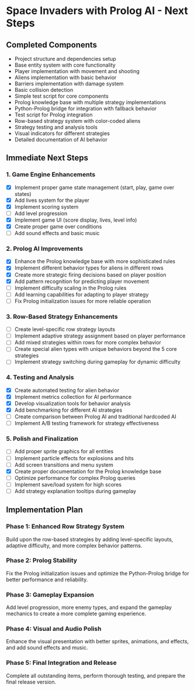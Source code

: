 # Space Invaders with Prolog AI - Next Steps

## Completed Components
- Project structure and dependencies setup
- Base entity system with core functionality
- Player implementation with movement and shooting
- Aliens implementation with basic behavior
- Barriers implementation with damage system
- Basic collision detection
- Simple test script for core components
- Prolog knowledge base with multiple strategy implementations
- Python-Prolog bridge for integration with fallback behavior
- Test script for Prolog integration
- Row-based strategy system with color-coded aliens
- Strategy testing and analysis tools
- Visual indicators for different strategies
- Detailed documentation of AI behavior

## Immediate Next Steps

### 1. Game Engine Enhancements
- [x] Implement proper game state management (start, play, game over states)
- [x] Add lives system for the player
- [x] Implement scoring system
- [ ] Add level progression
- [x] Implement game UI (score display, lives, level info)
- [x] Create proper game over conditions
- [ ] Add sound effects and basic music

### 2. Prolog AI Improvements
- [x] Enhance the Prolog knowledge base with more sophisticated rules
- [x] Implement different behavior types for aliens in different rows
- [x] Create more strategic firing decisions based on player position
- [x] Add pattern recognition for predicting player movement
- [ ] Implement difficulty scaling in the Prolog rules
- [ ] Add learning capabilities for adapting to player strategy
- [ ] Fix Prolog initialization issues for more reliable operation

### 3. Row-Based Strategy Enhancements
- [ ] Create level-specific row strategy layouts
- [ ] Implement adaptive strategy assignment based on player performance
- [ ] Add mixed strategies within rows for more complex behavior
- [ ] Create special alien types with unique behaviors beyond the 5 core strategies
- [ ] Implement strategy switching during gameplay for dynamic difficulty

### 4. Testing and Analysis
- [x] Create automated testing for alien behavior
- [x] Implement metrics collection for AI performance
- [x] Develop visualization tools for behavior analysis
- [x] Add benchmarking for different AI strategies
- [ ] Create comparison between Prolog AI and traditional hardcoded AI
- [ ] Implement A/B testing framework for strategy effectiveness

### 5. Polish and Finalization
- [ ] Add proper sprite graphics for all entities
- [ ] Implement particle effects for explosions and hits
- [ ] Add screen transitions and menu system
- [x] Create proper documentation for the Prolog knowledge base
- [ ] Optimize performance for complex Prolog queries
- [ ] Implement save/load system for high scores
- [ ] Add strategy explanation tooltips during gameplay

## Implementation Plan

### Phase 1: Enhanced Row Strategy System
Build upon the row-based strategies by adding level-specific layouts, adaptive difficulty, and more complex behavior patterns.

### Phase 2: Prolog Stability
Fix the Prolog initialization issues and optimize the Python-Prolog bridge for better performance and reliability.

### Phase 3: Gameplay Expansion
Add level progression, more enemy types, and expand the gameplay mechanics to create a more complete gaming experience.

### Phase 4: Visual and Audio Polish
Enhance the visual presentation with better sprites, animations, and effects, and add sound effects and music.

### Phase 5: Final Integration and Release
Complete all outstanding items, perform thorough testing, and prepare the final release version.